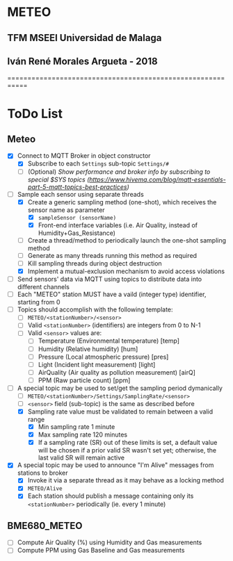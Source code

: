 # METEO
## TFM MSEEI Universidad de Malaga
## Iván René Morales Argueta - 2018

===========================================================


# ToDo List
## Meteo
- [X] Connect to MQTT Broker in object constructor
	* [x] Subscribe to each ```Settings``` sub-topic ```Settings/#```
	* [ ] \(Optional) _Show performance and broker info by subscribing to special $SYS topics (https://www.hivemq.com/blog/mqtt-essentials-part-5-mqtt-topics-best-practices)_
- [ ] Sample each sensor using separate threads
	* [x] Create a generic sampling method (one-shot), which receives the sensor name as parameter
		- [x] ```sampleSensor (sensorName)```
		- [x] Front-end interface variables (i.e. Air Quality, instead of Humidity+Gas_Resistance)
	- [ ] Create a thread/method to periodically launch the one-shot sampling method
	* [ ] Generate as many threads running this method as required
	* [ ] Kill sampling threads during object destruction
	* [X] Implement a mutual-exclusion mechanism to avoid access violations
- [ ] Send sensors' data via MQTT using topics to distribute data into different channels
- [ ] Each "METEO" station MUST have a vaild (integer type) identifier, starting from 0
- [ ] Topics should accomplish with the following template:
	* [ ] ```METEO/<stationNumber>/<sensor>```
	* [ ] Valid ```<stationNumber>``` (identifiers) are integers from 0 to N-1
	* [ ] Valid ```<sensor>``` values are:
		- [ ] Temperature (Environmental temperature) [temp]
		- [ ] Humidity (Relative humidity) [hum]
		- [ ] Pressure (Local atmospheric pressure) [pres]
		- [ ] Light (Incident light measurement) [light]
		- [ ] AirQuality (Air quality as pollution measurement) [airQ]
		- [ ] PPM (Raw particle count) [ppm]
- [ ] A special topic may be used to set/get the sampling period dymanically
	* [ ] ```METEO/<stationNumber>/Settings/SamplingRate/<sensor>```
	* [ ] ```<sensor>``` field (sub-topic) is the same as described before
	* [x] Sampling rate value must be validated to remain between a valid range
		- [x] Min sampling rate 1 minute
		- [x] Max sampling rate 120 minutes
		- [x] If a sampling rate (SR) out of these limits is set, a default value will be chosen if a prior valid SR wasn't set yet; otherwise, the last valid SR will remain active
- [x] A special topic may be used to announce "I'm Alive" messages from stations to broker
	* [x] Invoke it via a separate thread as it may behave as a locking method
	* [x] ```METEO/Alive```
	* [x] Each station should publish a message containing only its ```<stationNumber>``` periodically (ie. every 1 minute)
		
## BME680_METEO
- [ ] Compute Air Quality (%) using Humidity and Gas measurements
- [ ] Compute PPM using Gas Baseline and Gas measurements
